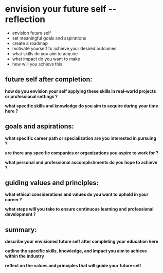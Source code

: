 # envision your future self -- reflection

- envision future self
- set meaningful goals and aspirations
- create a roadmap
- motivate yourself to achieve your desired outcomes
- what skills do you aim to acquire
- what impact do you want to make
- how will you achieve this

## future self after completion:

**how do you envision your self applying these skills in real-world projects or
professional settings ?**



**what specific skills and knowledge do you aim to acquire during your time
here ?**



## goals and aspirations:

**what specific career path or specialization are you interested in pursuing ?**



**are there any specific companies or organizations you aspire to work for ?**



**what personal and professional accomplishments do you hope to achieve ?**



## guiding values and principles:

**what ethical considerations and values do you want to uphold in your career ?**



**what steps will you take to ensure continuous learning and professional
development ?**



## summary:

**describe your envisioned future self after completing your education here**



**outline the specific skills, knowledge, and impact you aim to achieve within
the industry**



**reflect on the values and principles that will guide your future self**
